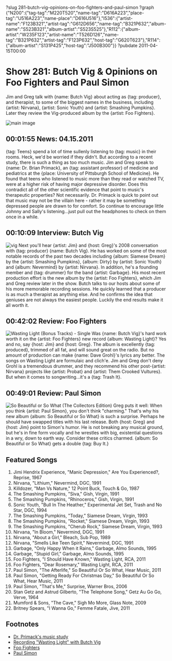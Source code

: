 ?slug 281-butch-vig-opinions-on-foo-fighters-and-paul-simon
?graph {"N200":{"tag-tag":"M220T520","name-tag":"D616A223","place-tag":"U516A223","name-place":"D616U516"},"I536":{"artist-name":"F123B321","artist-tag":"G612D656","name-tag":"B321P632","album-name":"S523B321","album-artist":"S523S525"},"R112":{"album-artist":"W235F123","artist-name":"T526D126","name-tag":"B321P632","artist-tag":"F123P632","host-tag":"G620T623"},"R114":{"album-artist":"S131P425","host-tag":"J500B300"}}
?pubdate 2011-04-15T00:00

# Show 281: Butch Vig & Opinions on Foo Fighters and Paul Simon
Jim and Greg talk with {name: Butch Vig} about acting as {tag: producer}, and therapist, to some of the biggest names in the business, including {artist: Nirvana}, {artist: Sonic Youth} and {artist: Smashing Pumpkins}. Later they review the Vig-produced album by the {artist: Foo Fighters}. 

![main image](http://static.soundopinions.org/images/2011/butchvig.jpg)


## 00:01:55 News: 04.15.2011
{tag: Teens} spend a lot of time sullenly listening to {tag: music} in their rooms. Heck, we'd be worried if they didn't. But according to a recent study, there is such a thing as too much music. Jim and Greg speak to {name: Dr. Brian Primack}, an {tag: assistant professor} of medicine and pediatrics at the {place: University of Pittsburgh School of Medicine}. He found that teens who listened to music more than they read or watched TV, were at a higher risk of having major depressive disorder. Does this contradict all of the other scientific evidence that point to music's therapeutic properties? Not necessarily. Dr. Primack is quick to point out that music may not be the villain here - rather it may be something depressed people are drawn to for comfort. So continue to encourage little Johnny and Sally's listening...just pull out the headphones to check on them once in a while.

## 00:10:09 Interview: Butch Vig
![vig](//static.soundopinions.org/images/2011/vig.jpg)
Next you'll hear {artist: Jim} and {host: Greg}'s 2008 conversation with {tag: producer} {name: Butch Vig}. He has worked on some of the most notable records of the past two decades including {album: Siamese Dream} by the {artist: Smashing Pumpkins}, {album: Dirty} by {artist: Sonic Youth} and {album: Nevermind} by {artist: Nirvana}. In addition, he's a founding member and {tag: drummer} for the band {artist: Garbage}. His most recent production effort is the new album by the {artist: Foo Fighters}, which Jim and Greg review later in the show. Butch talks to our hosts about some of his more memorable recording sessions. He quickly learned that a producer is as much a therapist as anything else. And he confirms the idea that geniuses are not always the easiest people. Luckily the end results make it all worth it.

## 00:42:02 Review: Foo Fighters
![Wasting Light (Bonus Tracks) - Single](http://is3.mzstatic.com/image/thumb/Music122/v4/d7/41/07/d74107fe-d3ec-0ca0-3c62-4708e384bd4d/source/600x600bb.jpg "6906197/1227038185")
Was {name: Butch Vig}'s hard work worth it on the {artist: Foo Fighters} new record {album: Wasting Light}? Yes and no, say {host: Jim} and {host: Greg}. The album is excellently {tag: produced}, trimmed of all fat, and will sound great on the radio. But no amount of production can make {name: Dave Grohl}'s lyrics any better. The songs on Wasting Light are formulaic and clich'e. Jim and Greg don't deny Grohl is a tremendous drummer, and they recommend his other post-{artist: Nirvana} projects like {artist: Probat} and {artist: Them Crooked Vultures}. But when it comes to songwriting...it's a {tag: Trash It}. 

## 00:49:01 Review: Paul Simon
![So Beautiful or So What (The Collectors Edition)](http://is1.mzstatic.com/image/thumb/Music/v4/9d/6d/c3/9d6dc382-fbd7-660d-47da-c3489849dcf1/source/600x600bb.jpg "152016/478016140")
Greg puts it well: When you think {artist: Paul Simon}, you don't think "charming." That's why his new album {album: So Beautiful or So What} is such a surprise. Perhaps he should have swapped titles with his last release. Both {host: Greg} and {host: Jim} point to Simon's humor. He is not breaking any musical ground, but he's in fine form vocally and he wrestles with big, existential questions in a wry, down to earth way. Consider these critics charmed. {album: So Beautiful or So What} gets a double {tag: Buy It.}

## Featured Songs
1. Jimi Hendrix Experience, "Manic Depression," Are You Experienced?, Reprise, 1967
2. Nirvana, "Lithium," Nevermind, DGC, 1991
3. Killdozer, "Man Vs Nature," 12 Point Buck, Touch & Go, 1987
4. The Smashing Pumpkins, "Siva," Gish, Virgin, 1991
5. The Smashing Pumpkins, "Rhinoceros," Gish, Virgin, 1991
6. Sonic Youth, "Bull In The Heather," Experimental Jet Set, Trash and No Star, DGC, 1994
7. The Smashing Pumpkins, "Today," Siamese Dream, Virgin, 1993
8. The Smashing Pumpkins, "Rocket," Siamese Dream, Virgin, 1993
9. The Smashing Pumpkins, "Cherub Rock," Siamese Dream, Virgin, 1993
10. Nirvana, "In Bloom," Nevermind, DGC, 1991
11. Nirvana, "About a Girl," Bleach, Sub Pop, 1989
12. Nirvana, "Smells Like Teen Spirit," Nevermind, DGC, 1991
13. Garbage, "Only Happy When it Rains," Garbage, Almo Sounds, 1995
14. Garbage, "Stupid Girl," Garbage, Almo Sounds, 1995
15. Foo Fighters, "I Should Have Known," Wasting Light, RCA, 2011
16. Foo Fighters, "Dear Rosemary," Wasting Light, RCA, 2011
17. Paul Simon, "The Afterlife," So Beautiful Or So What, Hear Music, 2011
18. Paul Simon, "Getting Ready For Christmas Day," So Beautiful Or So What, Hear Music, 2011
19. Paul Simon, "That's Me," Surprise, Warner Bros, 2006
20. Stan Getz and Astrud Gilberto, "The Telephone Song," Getz Au Go Go, Verve, 1964
21. Mumford & Sons, "The Cave," Sigh Mo More, Glass Note, 2009
22. Britney Spears, "I Wanna Go," Femme Fatale, Jive, 2011


## Footnotes
- [Dr. Primack's music study](http://healthland.time.com/2011/04/12/study-are-music-loving-teens-more-likely-to-be-depressed/#ixzz1JXCPuDtA)
- [Recording "Wasting Light" with Butch Vig](http://www.soundonsound.com/sos/jun11/articles/foo-fighters.htm)
- [Foo Fighters](http://www.foofighters.com/)
- [Paul Simon](http://www.paulsimon.com/us/home)
